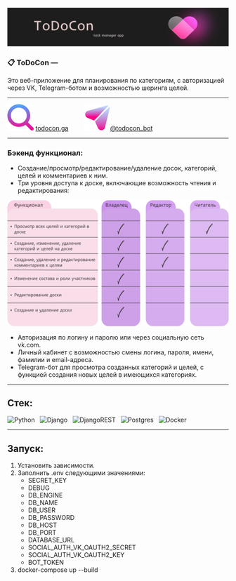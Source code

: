 ![logo](./readme_assets/logo2.svg)
### 📋 ToDoCon —
Это веб-приложение для планирования по категориям, с авторизацией через VK, Telegram-ботом и возможностью шеринга целей.

___

![google](./readme_assets/google.svg) [todocon.ga](http://todocon.ga)&nbsp;&nbsp;&nbsp;&nbsp;&nbsp;&nbsp;&nbsp;&nbsp;
![telegram](./readme_assets/telegram.svg)[@todocon_bot](https://t.me/todocon_bot)
___
### Бэкенд функционал:
- Создание/просмотр/редактирование/удаление досок, категорий, целей и комментариев к ним.
- Три уровня доступа к доске, включающие возможность чтения и редактирования:

![table](./readme_assets/permission_table.svg)

- Авторизация по логину и паролю или через социальную сеть vk.com.
- Личный кабинет с возможностью смены логина, пароля, имени, фамилии и email-адреса.
- Telegram-бот для просмотра созданных категорий и целей, с функцией создания новых целей в имеющихся категориях.

___
## Стек:
![Python](https://img.shields.io/badge/%20-PYTHON-C083E5)&nbsp;&nbsp;
![Django](https://img.shields.io/badge/-DJANGO-EB66A5)&nbsp;&nbsp;
![DjangoREST](https://img.shields.io/badge/%20-DJANGO--REST-C083E5)&nbsp;&nbsp;
![Postgres](https://img.shields.io/badge/%20-POSTGRES-EB66A5)&nbsp;&nbsp;
![Docker](https://img.shields.io/badge/%20-DOCKER-C083E5)&nbsp;&nbsp;
___


## Запуск:
1) Установить зависимости.
2) Заполнить .env следующими значениями:
   * SECRET_KEY
   * DEBUG
   * DB_ENGINE
   * DB_NAME
   * DB_USER
   * DB_PASSWORD
   * DB_HOST
   * DB_PORT
   * DATABASE_URL
   * SOCIAL_AUTH_VK_OAUTH2_SECRET
   * SOCIAL_AUTH_VK_OAUTH2_KEY
   * BOT_TOKEN
3) docker-compose up --build
